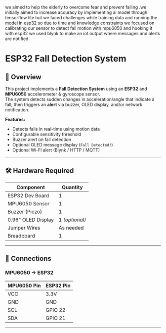 we aimed to help the elderly to overcome fear and prevent falling .we initially aimed to increase accuracy by implementing ai model through tensorflow lite but we faced challenges while training data and running the model in esp32 so due to time and knowledge constraints we focused on   calibrating  our sensor to detect fall motion with mpu6050 and hooking it with esp32 we used blynk to make an iot output where messages and alerts are notified
# ESP32 Fall Detection System

## 📌 Overview
This project implements a **Fall Detection System** using an **ESP32** and **MPU6050** accelerometer & gyroscope sensor.  
The system detects sudden changes in acceleration/angle that indicate a fall, then triggers an **alert** via buzzer, OLED display, and/or network notification.

**Features:**
- Detects falls in real-time using motion data
- Configurable sensitivity threshold
- Buzzer alert on fall detection
- Optional OLED message display (`Fall Detected!`)
- Optional Wi-Fi alert (Blynk / HTTP / MQTT)

---

## 🛠 Hardware Required
| Component           | Quantity |
|---------------------|----------|
| ESP32 Dev Board     | 1        |
| MPU6050 Sensor      | 1        |
| Buzzer (Piezo)      | 1        |
| 0.96" OLED Display  | 1 *(optional)* |
| Jumper Wires        | As needed |
| Breadboard          | 1        |

---

## 📡 Connections

### MPU6050 → ESP32
| MPU6050 Pin | ESP32 Pin |
|-------------|-----------|
| VCC         | 3.3V      |
| GND         | GND       |
| SCL         | GPIO 22   |
| SDA         | GPIO 21   |



---
